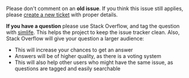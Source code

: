 Please don't comment on an **old issue**.
If you think this issue still applies, please [create a new ticket](https://github.com/simlife/simlife-bot/issues/new) with proper details.

**If you have a question** please use Stack Overflow, and tag the question with [simlife](http://stackoverflow.com/questions/tagged/simlife). This helps the project to keep the issue tracker clean. Also, Stack Overflow will give your question a larger audience:

- This will increase your chances to get an answer
- Answers will be of higher quality, as there is a voting system
- This will also help other users who might have the same issue, as questions are tagged and easily searchable
